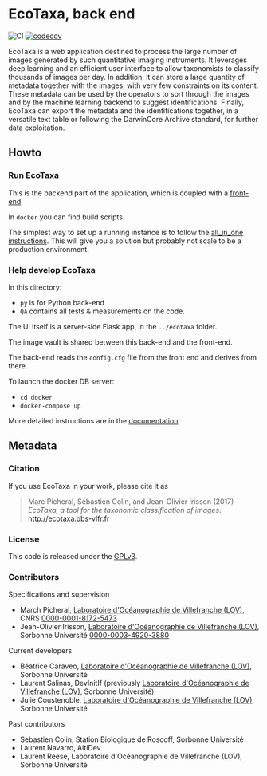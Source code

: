 # EcoTaxa, back end

![CI](https://github.com/ecotaxa/ecotaxa_back/actions/workflows/auto_tests.yml/badge.svg?branch=master)
[![codecov](https://codecov.io/gh/grololo06/ecotaxa_back/branch/master/graph/badge.svg)](https://codecov.io/gh/grololo06/ecotaxa_back)

EcoTaxa is a web application destined to process the large number of images generated by such quantitative imaging instruments. It leverages deep learning and an efficient user interface to allow taxonomists to classify thousands of images per day. In addition, it can store a large quantity of metadata together with the images, with very few constraints on its content. These metadata can be used by the operators to sort through the images and by the machine learning backend to suggest identifications. Finally, EcoTaxa can export the metadata and the identifications together, in a versatile text table or following the DarwinCore Archive standard, for further data exploitation.

## Howto

### Run EcoTaxa

This is the backend part of the application, which is coupled with a [front-end](https://github.com/ecotaxa/ecotaxa_front). 

In `docker` you can find build scripts.

The simplest way to set up a running instance is to follow the [all_in_one instructions](https://github.com/ecotaxa/ecotaxa_front/tree/master/docker/all_in_one). This will give you a solution but probably not scale to be a production environment.

### Help develop EcoTaxa

In this directory:

- `py` is for Python back-end
- `QA` contains all tests & measurements on the code.

The UI itself is a server-side Flask app, in the `../ecotaxa` folder.

The image vault is shared between this back-end and the front-end.

The back-end reads the `config.cfg` file from the front end and derives from there.

To launch the docker DB server:

-    `cd docker`
-    `docker-compose up`

More detailed instructions are in the [documentation](https://github.com/ecotaxa/ecotaxa_back/tree/master/documentation)

## Metadata

### Citation

If you use EcoTaxa in your work, please cite it as

> Marc Picheral, Sébastien Colin, and Jean-Olivier Irisson (2017) *EcoTaxa, a tool for the taxonomic classification of images*. http://ecotaxa.obs-vlfr.fr

### License

This code is released under the [GPLv3](license.txt).

### Contributors

Specifications and supervision

- March Picheral, [Laboratoire d'Océanographie de Villefranche (LOV)][lov], CNRS [0000-0001-8172-5473](https://orcid.org/0000-0001-8172-5473)
- Jean-Olivier Irisson, [Laboratoire d'Océanographie de Villefranche (LOV)][lov], Sorbonne Université [0000-0003-4920-3880](https://orcid.org/0000-0003-4920-3880)

Current developers

- Béatrice Caraveo, [Laboratoire d'Océanographie de Villefranche (LOV)][lov], Sorbonne Université
- Laurent Salinas, DevInitIf (previously  [Laboratoire d'Océanographie de Villefranche (LOV)][lov], Sorbonne Université)
- Julie Coustenoble, [Laboratoire d'Océanographie de Villefranche (LOV)][lov], Sorbonne Université

Past contributors

- Sebastien Colin, Station Biologique de Roscoff, Sorbonne Université
- Laurent Navarro, AltiDev
- Laurent Reese, Laboratoire d'Océanographie de Villefranche (LOV), Sorbonne Université


[lov]: https://edmo.seadatanet.org/report/490
